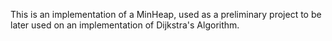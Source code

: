 This is an implementation of a MinHeap, used as a preliminary project to be later used on an implementation of Dijkstra's Algorithm.
